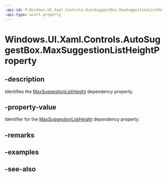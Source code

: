```yaml
---
-api-id: P:Windows.UI.Xaml.Controls.AutoSuggestBox.MaxSuggestionListHeightProperty
-api-type: winrt property
---
```


<!-- Property syntax
public Windows.UI.Xaml.DependencyProperty MaxSuggestionListHeightProperty { get; }
-->

# Windows.UI.Xaml.Controls.AutoSuggestBox.MaxSuggestionListHeightProperty

## -description
Identifies the [MaxSuggestionListHeight](autosuggestbox_maxsuggestionlistheight.md) dependency property.



## -property-value
Identifier for the [MaxSuggestionListHeight](autosuggestbox_maxsuggestionlistheight.md) dependency property.

## -remarks

## -examples

## -see-also
